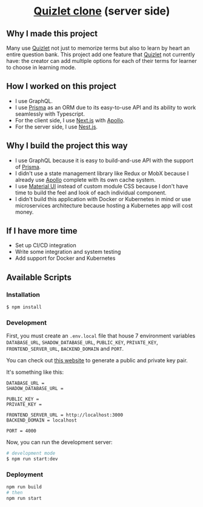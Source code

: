 <h1 align="center"><a href="https://quizlet-clone-client.vercel.app/">Quizlet clone</a> (server side)</h1>

## Why I made this project

Many use [Quizlet](https://quizlet.com) not just to memorize terms but also to learn by heart an entire question bank. This project add one feature that [Quizlet](https://quizlet.com) not currently have: the creator can add multiple options for each of their terms for learner to choose in learning mode.

## How I worked on this project

- I use GraphQL.
- I use [Prisma](https://prisma.io) as an ORM due to its easy-to-use API and its ability to work seamlessly with Typescript.
- For the client side, I use [Next.js](https://nextjs.org) with [Apollo](https://https://www.apollographql.com).
- For the server side, I use [Nest.js](https://nestjs.com).

## Why I build the project this way

- I use GraphQL because it is easy to build-and-use API with the support of [Prisma](https://prisma.io).
- I didn't use a state management library like Redux or MobX because I already use [Apollo](https://https://www.apollographql.com) complete with its own cache system.
- I use [Material UI](https://material-ui.com/) instead of custom module CSS because I don't have time to build the feel and look of each individual component.
- I didn't build this application with Docker or Kubernetes in mind or use microservices architecture because hosting a Kubernetes app will cost money.

## If I have more time

- Set up CI/CD integration
- Write some integration and system testing
- Add support for Docker and Kubernetes

## Available Scripts

### Installation

```bash
$ npm install
```

### Development

First, you must create an `.env.local` file that house 7 environment variables `DATABASE_URL`, `SHADOW_DATABASE_URL`, `PUBLIC_KEY`, `PRIVATE_KEY`, `FRONTEND_SERVER_URL`, `BACKEND_DOMAIN` and `PORT`. 

You can check out [this website](https://app.id123.io/free-tools/key-generator/) to generate a public and private key pair.

It's something like this:

```
DATABASE_URL = 
SHADOW_DATABASE_URL = 

PUBLIC_KEY = 
PRIVATE_KEY = 

FRONTEND_SERVER_URL = http://localhost:3000
BACKEND_DOMAIN = localhost

PORT = 4000
```

Now, you can run the development server:

```bash
# development mode
$ npm run start:dev
```

### Deployment
```bash
npm run build
# then
npm run start
```